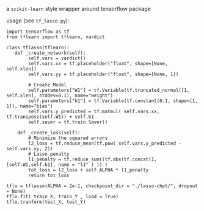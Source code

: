 a `scikit-learn` style wrapper around tensorflow package

usage (see `tf_lasso.py`):

    import tensorflow as tf
    from tflearn import tflearn, vardict

    class tflasso(tflearn):
       def _create_network(self):
            self.vars = vardict()
            self.vars.xx = tf.placeholder("float", shape=[None, self.xlen])
            self.vars.yy = tf.placeholder("float", shape=[None, 1])

            # Create Model
            self.parameters["W1"] = tf.Variable(tf.truncated_normal([1, self.xlen], stddev=0.1), name="weight")
            self.parameters["b1"] = tf.Variable(tf.constant(0.1, shape=[1, 1]), name="bias")
            self.vars.y_predicted = tf.matmul( self.vars.xx, tf.transpose(self.W1)) + self.b1
            self.saver = tf.train.Saver()

        def _create_loss(self):
            # Minimize the squared errors
            l2_loss = tf.reduce_mean(tf.pow( self.vars.y_predicted - self.vars.yy, 2))
            # Lasso penalty
            l1_penalty = tf.reduce_sum((tf.abs(tf.concat(1, [self.W1,self.b1], name = "l1" ) )) )
            tot_loss = l2_loss + self.ALPHA * l1_penalty
            return tot_loss

    tflo = tflasso(ALPHA = 2e-1, checkpoint_dir = "./lasso-chpt/", dropout = None)
    tflo.fit( train_X, train_Y , load = True)
    tflo.tranform(test_X, test_Y)
